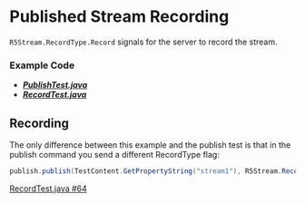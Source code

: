 # Published Stream Recording

`R5Stream.RecordType.Record` signals for the server to record the stream.

### Example Code

- ***[PublishTest.java](../PublishTest/PublishTest.java)***
- ***[RecordTest.java](RecordTest.java)***

## Recording

The only difference between this example and the publish test is that in the publish command you send a different RecordType flag:

```Java
publish.publish(TestContent.GetPropertyString("stream1"), R5Stream.RecordType.Record);
```

[RecordTest.java #64](RecordTest.java#L64)